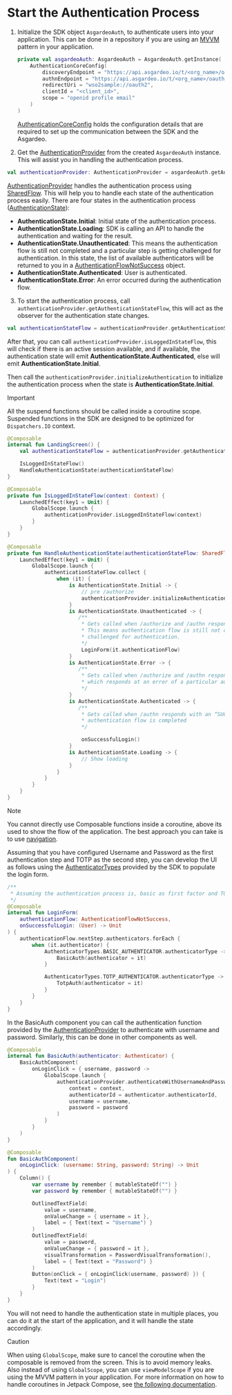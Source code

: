 <!--
 * Copyright (c) 2024, WSO2 LLC. (https://www.wso2.com).
 *
 * WSO2 LLC. licenses this file to you under the Apache License,
 * Version 2.0 (the "License"); you may not use this file except
 * in compliance with the License.
 * You may obtain a copy of the License at
 *
 *     http://www.apache.org/licenses/LICENSE-2.0
 *
 * Unless required by applicable law or agreed to in writing,
 * software distributed under the License is distributed on an
 * "AS IS" BASIS, WITHOUT WARRANTIES OR CONDITIONS OF ANY
 * KIND, either express or implied. See the License for the
 * specific language governing permissions and limitations
 * under the License.
-->

# Start the Authentication Process

1. Initialize the SDK object `AsgardeoAuth`, to authenticate users into your application. This can be done in a repository if you are using an [MVVM](https://www.geeksforgeeks.org/mvvm-model-view-viewmodel-architecture-pattern-in-android/) pattern in your application.

    ```kotlin
    private val asgardeoAuth: AsgardeoAuth = AsgardeoAuth.getInstance(
        AuthenticationCoreConfig(
            discoveryEndpoint = "https://api.asgardeo.io/t/<org_name>/oauth2/token/.well-known/openid-configuration",
            authnEndpoint = "https://api.asgardeo.io/t/<org_name>/oauth2/authn",
            redirectUri = "wso2sample://oauth2",
            clientId = "<client_id>",
            scope = "openid profile email"
        )
    )
    ```
    <a href="/mobile-ui-sdks/android/api/core-auth-direct/io.asgardeo.android.core_auth_direct.core_config/-authentication-core-config/index.html" target="_blank">AuthenticationCoreConfig</a> holds the configuration details that are required to set up the communication between the SDK and the Asgardeo.

2. Get the <a href="/mobile-ui-sdks/android/api/core-auth-direct/io.asgardeo.android.core_auth_direct.provider.providers.authentication/-authentication-provider/index.html" target="_blank">AuthenticationProvider</a> from the created `AsgardeoAuth` instance. This will assist you in handling the authentication process.

```kotlin
val authenticationProvider: AuthenticationProvider = asgardeoAuth.getAuthenticationProvider()
```

<a href="/mobile-ui-sdks/android/api/core-auth-direct/io.asgardeo.android.core_auth_direct.provider.providers.authentication/-authentication-provider/index.html" target="_blank">AuthenticationProvider</a> handles the authentication process using [SharedFlow](https://developer.android.com/kotlin/flow/stateflow-and-sharedflow#sharedflow). This will help you to handle each state of the authentication process easily. There are four states in the authentication process (<a href="/mobile-ui-sdks/android/api/core-auth-direct/io.asgardeo.android.core_auth_direct.models.state/-authentication-state/index.html" target="_blank">AuthenticationState</a>):

- **AuthenticationState.Initial**: Initial state of the authentication process.
- **AuthenticationState.Loading**: SDK is calling an API to handle the authentication and waiting for the result.
- **AuthenticationState.Unauthenticated**: This means the authentication flow is still not completed and a particular step is getting challenged for authentication. In this state, the list of available authenticators will be returned to you in a 
<a href="/mobile-ui-sdks/android/api/core-auth-direct/io.asgardeo.android.core_auth_direct.models.authentication_flow/-authentication-flow-not-success/index.html" target="_blank">AuthenticationFlowNotSuccess</a> object.
- **AuthenticationState.Authenticated**: User is authenticated.
- **AuthenticationState.Error**: An error occurred during the authentication flow.

3. To start the authentication process, call `authenticationProvider.getAuthenticationStateFlow`, this will act as the observer for the authentication state changes.

```kotlin
val authenticationStateFlow = authenticationProvider.getAuthenticationStateFlow()
```

After that, you can call `authenticationProvider.isLoggedInStateFlow`, this will check if there is an active session available, and if available, the authentication state will emit **AuthenticationState.Authenticated**, else will emit **AuthenticationState.Initial**. 

Then call the `authenticationProvider.initializeAuthentication` to initialize the authentication process when the state is **AuthenticationState.Initial**.

> [!IMPORTANT]
> All the suspend functions should be called inside a coroutine scope. Suspended functions in the SDK are designed to be optimized for `Dispatchers.IO` context.

```kotlin
@Composable
internal fun LandingScreen() {
    val authenticationStateFlow = authenticationProvider.getAuthenticationStateFlow()

    IsLoggedInStateFlow()
    HandleAuthenticationState(authenticationStateFlow)
}

@Composable
private fun IsLoggedInStateFlow(context: Context) {
    LaunchedEffect(key1 = Unit) {
        GlobalScope.launch {
            authenticationProvider.isLoggedInStateFlow(context)
        }
    }
}

@Composable
private fun HandleAuthenticationState(authenticationStateFlow: SharedFlow<AuthenticationState>) {
    LaunchedEffect(key1 = Unit) {
        GlobalScope.launch {
            authenticationStateFlow.collect {
                when (it) {
                    is AuthenticationState.Initial -> {
                        // pre /authorize
                        authenticationProvider.initializeAuthentication(context)  // [!code highlight]
                    }
                    is AuthenticationState.Unauthenticated -> {
                       /** 
                        * Gets called when /authorize and /authn responds with an “INCOMPLETE” state. 
                        * This means authentication flow is still not completed and a particular step is getting
                        * challenged for authentication.
                        */
                        LoginForm(it.authenticationFlow)
                    }
                    is AuthenticationState.Error -> {
                       /** 
                        * Gets called when /authorize and /authn responds with an “FAIL_INCOMPLETE” state 
                        * which responds at an error of a particular authentication step
                        */
                    }
                    is AuthenticationState.Authenticated -> {
                       /** 
                        * Gets called when /authn responds with an “SUCCESS” state. This means 
                        * authentication flow is completed
                        */

                        onSuccessfulLogin()
                    }
                    is AuthenticationState.Loading -> {
                        // Show loading
                    }
                }
            }
        }
    }
}
```

> [!NOTE]
> You cannot directly use Composable functions inside a coroutine, above its used to show the flow of the application. The best approach you can take is to use [navigation](https://developer.android.com/guide/navigation).

Assuming that you have configured Username and Password as the first authentication step and TOTP as the second step, you can develop the UI as follows using the <a href="/mobile-ui-sdks/android/api/core-auth-direct/io.asgardeo.android.core_auth_direct.models.autheniticator/-authenticator-types/index.html" target="_blank">AuthenticatorTypes</a> provided by the SDK to populate the login form.
```kotlin
/**
 * Assuming the authentication process is, basic as first factor and TOTP as second factor
 */
@Composable
internal fun LoginForm(
    authenticationFlow: AuthenticationFlowNotSuccess,
    onSuccessfulLogin: (User) -> Unit
) {
    authenticationFlow.nextStep.authenticators.forEach {
        when (it.authenticator) {
            AuthenticatorTypes.BASIC_AUTHENTICATOR.authenticatorType -> { // [!code highlight]
                BasicAuth(authenticator = it)
            }

            AuthenticatorTypes.TOTP_AUTHENTICATOR.authenticatorType -> { // [!code highlight]
                TotpAuth(authenticator = it)
            }
        }
    }
}
```

In the BasicAuth component you can call the authentication function provided by the <a href="/mobile-ui-sdks/android/api/core-auth-direct/io.asgardeo.android.core_auth_direct.provider.providers.authentication/-authentication-provider/index.html" target="_blank">AuthenticationProvider</a> to authenticate with username and password. Similarly, this can be done in other components as well.
```kotlin
@Composable
internal fun BasicAuth(authenticator: Authenticator) {
    BasicAuthComponent(
        onLoginClick = { username, password ->
            GlobalScope.launch {
                authenticationProvider.authenticateWithUsernameAndPassword(
                    context = context,
                    authenticatorId = authenticator.authenticatorId,
                    username = username,
                    password = password
                )
            }
        }
    )
}

@Composable
fun BasicAuthComponent(
    onLoginClick: (username: String, password: String) -> Unit
) {
    Column() {
        var username by remember { mutableStateOf("") }
        var password by remember { mutableStateOf("") }

        OutlinedTextField(
            value = username,
            onValueChange = { username = it },
            label = { Text(text = "Username") }
        )
        OutlinedTextField(
            value = password,
            onValueChange = { password = it },
            visualTransformation = PasswordVisualTransformation(),
            label = { Text(text = "Password") }
        )
        Button(onClick = { onLoginClick(username, password) }) {
            Text(text = "Login")
        }
    }
}
```

You will not need to handle the authentication state in multiple places, you can do it at the start of the application, and it will handle the state accordingly.

> [!CAUTION]
> When using `GlobalScope`, make sure to cancel the coroutine when the composable is removed from the screen. This is to avoid memory leaks.
> Also instead of using `GlobalScope`, you can use `viewModelScope` if you are using the MVVM pattern in your application.
> For more information on how to handle coroutines in Jetpack Compose, see [the following documentation](https://kotlinlang.org/api/kotlinx.coroutines/kotlinx-coroutines-core/kotlinx.coroutines/-global-scope/).